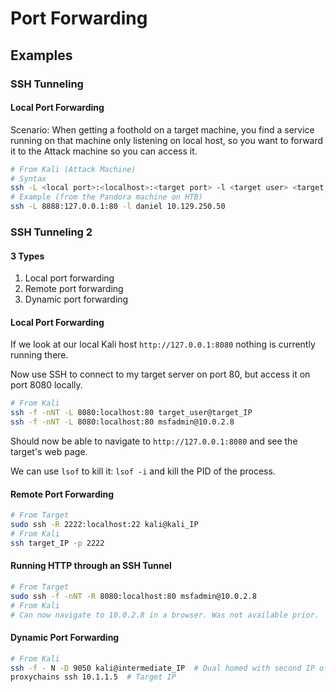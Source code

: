 # Port Forwarding

## Examples

### SSH Tunneling

#### Local Port Forwarding

Scenario: When getting a foothold on a target machine, you find a service running on that machine only listening on local host, so you want to forward it to the Attack machine so you can access it.

```bash
# From Kali (Attack Machine)
# Syntax
ssh -L <local port>:<localhost>:<target port> -l <target user> <target IP>
# Example (from the Pandora machine on HTB)
ssh -L 8888:127.0.0.1:80 -l daniel 10.129.250.50
```

### SSH Tunneling 2

#### 3 Types

1. Local port forwarding
2. Remote port forwarding
3. Dynamic port forwarding

#### Local Port Forwarding

If we look at our local Kali host `http://127.0.0.1:8080` nothing is currently running there.

Now use SSH to connect to my target server on port 80, but access it on port 8080 locally.

```bash
# From Kali
ssh -f -nNT -L 8080:localhost:80 target_user@target_IP
ssh -f -nNT -L 8080:localhost:80 msfadmin@10.0.2.8
```

Should now be able to navigate to `http://127.0.0.1:8080` and see the target's web page.

We can use `lsof` to kill it: `lsof -i` and kill the PID of the process.

#### Remote Port Forwarding

```bash
# From Target
sudo ssh -R 2222:localhost:22 kali@kali_IP
# From Kali
ssh target_IP -p 2222
```

#### Running HTTP through an SSH Tunnel

```bash
# From Target
sudo ssh -f -nNT -R 8080:localhost:80 msfadmin@10.0.2.8
# From Kali
# Can now navigate to 10.0.2.8 in a browser. Was not available prior.
```

#### Dynamic Port Forwarding

```bash
# From Kali
ssh -f - N -D 9050 kali@intermediate_IP  # Dual homed with second IP of 10.1.1.7
proxychains ssh 10.1.1.5  # Target IP
```

